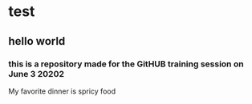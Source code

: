 # test
## hello world ##

### this is a repository made for the GitHUB training session on June 3 20202

My favorite dinner is spricy food

